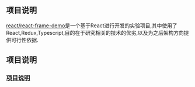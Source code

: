 
## 项目说明
 [react/react-frame-demo](https://github.com/AaronJin2013/react/react-frame-demo)是一个基于React进行开发的实验项目,其中使用了React,Redux,Typescript,目的在于研究相关的技术的优劣,以及为之后架构方向提供可行性依据.


## 项目说明
### [项目说明](http://aaronjin2013.github.io/react/react-0/)
